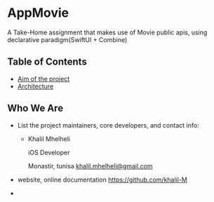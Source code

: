 # AppMovie
A Take-Home assignment that makes use of Movie public apis, using declarative paradigm(SwiftUI + Combine)

## Table of Contents

- [Aim of the project](Docs/AimOfTheProject/000_Introduction.md)
- [Architecture](Docs/Architecture/000_Architecture.md)



## Who We Are

* List the project maintainers, core developers, and contact info:

  - Khalil Mhelheli

    iOS Developer

    Monastir, tunisa
    khalil.mhelheli@gmail.com

* website, online documentation
  https://github.com/khalil-M


* 
